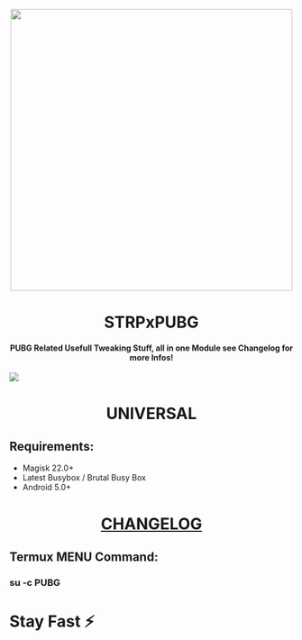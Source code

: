 <p align="center"><a href="https://t.me/AndroidRootModulesCommunity"><img src="https://i.imgur.com/x3FyGQd.png" width="500"></a></p>  
 <h1 align="center"><b> STRPxPUBG </b></h1> 
 <h4 align="center">PUBG Related Usefull Tweaking Stuff, all in one Module see Changelog for more Infos!</h4>

 <a href="https://t.me/AndroidRootModulesCommunity"><img src="https://img.shields.io/badge/Join-Telegram%20Channel-red.svg?logo=Telegram"></a>

 <h1 align="center"><b> UNIVERSAL </b></h1> 

## Requirements:
- Magisk 22.0+
- Latest Busybox / Brutal Busy Box
- Android 5.0+

<h1 align="center"><b><a href="https://raw.githubusercontent.com/CRANKV2/STRPxPUBG/main/change.log">
CHANGELOG</a></b></h1>

## Termux MENU Command:
### su -c PUBG


# Stay Fast ⚡️ 
